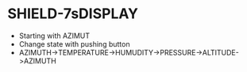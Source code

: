 # SHIELD-7sDISPLAY

- Starting with AZIMUT
- Change state with pushing button 
- AZIMUTH->TEMPERATURE->HUMUDITY->PRESSURE->ALTITUDE->AZIMUTH

